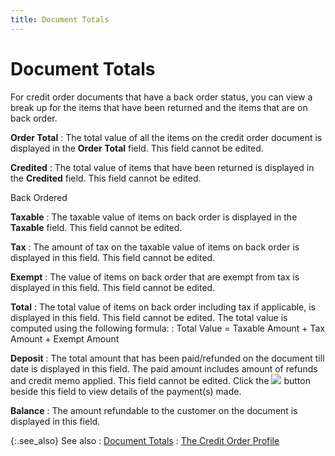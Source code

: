 ```yaml
---
title: Document Totals
---
```


# Document Totals


For credit order documents that have a back order status, you can view  a break up for the items that have been returned and the items that are  on back order.


**Order Total**
: The total value of all the items on the credit order  document is displayed in the **Order Total**  field. This field cannot be edited.


**Credited**
: The total value of items that have been returned  is displayed in the **Credited** field.  This field cannot be edited.


Back Ordered


**Taxable**
: The taxable value of items on back order is displayed  in the **Taxable** field. This field  cannot be edited.


**Tax**
: The amount of tax on the taxable value of items  on back order is displayed in this field. This field cannot be edited.


**Exempt**
: The value of items on back order that are exempt  from tax is displayed in this field. This field cannot be edited.


**Total**
: The total value of items on back order including  tax if applicable, is displayed in this field. This field cannot be edited.  The total value is computed using the following formula:
: Total Value = Taxable Amount + Tax Amount + Exempt  Amount


**Deposit**
: The total amount that has been paid/refunded on  the document till date is displayed in this field. The paid amount includes  amount of refunds and credit memo applied. This field cannot be edited.  Click the ![]({{site.sp_baseurl}}/img/sales_deposit_icon.gif) button beside this field to view details of the  payment(s)  made.


**Balance**
: The amount refundable to the customer on the document  is displayed in this field.


{:.see_also}
See also
: [Document  Totals]({{site.sp_baseurl}}/sales-ret-docs/sales-ret-doc/contents/tab-details/dtls-info/other/document_totals_sales_return_document_content.html)
: [The Credit  Order Profile]({{site.sp_baseurl}}/sales-ret-docs/cos/create-co/create-a-new-credit-order/the_credit_order_profile.html)
